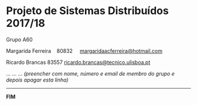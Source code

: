# Projeto de Sistemas Distribuídos 2017/18 #

Grupo A60

Margarida Ferreira    80832     margaridaacferreira@hotmail.com

Ricardo Brancas       83557     ricardo.brancas@tecnico.ulisboa.pt

... ... ...
*(preencher com nome, número e email de membro do grupo e depois apagar esta linha)*


-------------------------------------------------------------------------------
**FIM**

